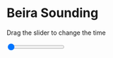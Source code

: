 <h1>Beira Sounding</h1>
<p>Drag the slider to change the time</p>

<div class="slidecontainer">
<input oninput='setImage(this)' class="slider" type="range" min="0" max="5" value="0" step="1" />
<img id='img'/>
</div>

<script>
var img = document.getElementById('img');
var img_array = ['/assets/images/skwt/skd_beira_wrfout_d01_2020-04-26_12:00:00.png',
'/assets/images/skwt/skd_beira_wrfout_d01_2020-04-26_18:00:00.png',
'/assets/images/skwt/skd_beira_wrfout_d01_2020-04-27_00:00:00.png',
'/assets/images/skwt/skd_beira_wrfout_d01_2020-04-27_06:00:00.png',
'/assets/images/skwt/skd_beira_wrfout_d01_2020-04-27_12:00:00.png',];
function setImage(obj)
{
        var value = obj.value;
        img.src = img_array[value];

}
</script>

